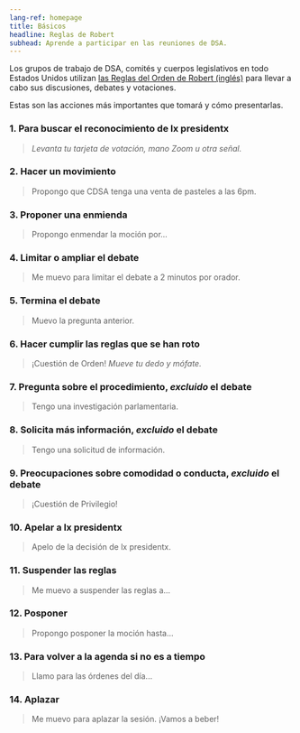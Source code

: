 ```yaml
---
lang-ref: homepage
title: Básicos
headline: Reglas de Robert
subhead: Aprende a participar en las reuniones de DSA.
---
```


Los grupos de trabajo de DSA, comités y cuerpos legislativos en todo Estados Unidos utilizan [las Reglas del Orden de Robert (inglés)](https://en.wikipedia.org/wiki/Robert's_Rules_of_Order) para llevar a cabo sus discusiones, debates y votaciones.

Estas son las acciones más importantes que tomará y cómo presentarlas.

### 1. Para buscar el reconocimiento de lx presidentx
> *Levanta tu tarjeta de votación, mano Zoom u otra señal.*

### 2. Hacer un movimiento
> Propongo que CDSA tenga una venta de pasteles a las 6pm.

### 3. Proponer una enmienda
> Propongo enmendar la moción por...

### 4. Limitar o ampliar el debate
> Me muevo para limitar el debate a 2 minutos por orador.

### 5. Termina el debate
> Muevo la pregunta anterior.

### 6. Hacer cumplir las reglas que se han roto
> ¡Cuestión de Orden! *Mueve tu dedo y mófate.*

### 7. Pregunta sobre el procedimiento, *excluido* el debate
> Tengo una investigación parlamentaria.

### 8. Solicita más información, *excluido* el debate
> Tengo una solicitud de información.

### 9. Preocupaciones sobre comodidad o conducta, *excluido* el debate
> ¡Cuestión de Privilegio!

### 10. Apelar a lx presidentx
> Apelo de la decisión de lx presidentx.

### 11. Suspender las reglas
> Me muevo a suspender las reglas a...

### 12. Posponer
> Propongo posponer la moción hasta...

### 13. Para volver a la agenda si no es a tiempo
> Llamo para las órdenes del día...

### 14. Aplazar
> Me muevo para aplazar la sesión. ¡Vamos a beber!
